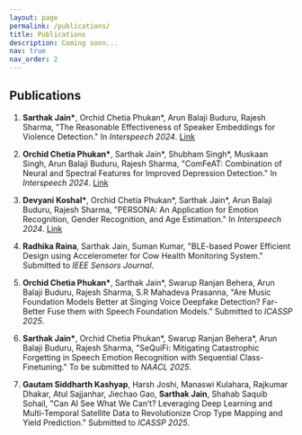 ```yaml
---
layout: page
permalink: /publications/
title: Publications
description: Coming soon...
nav: true
nav_order: 2
---
```


## Publications

1. **Sarthak Jain\***, Orchid Chetia Phukan\*, Arun Balaji Buduru, Rajesh Sharma, "The Reasonable Effectiveness of Speaker Embeddings for Violence Detection." In *Interspeech 2024*. [Link](https://www.isca-archive.org/interspeech2024/jain24b_interspeech.html)
   
2. **Orchid Chetia Phukan\***, Sarthak Jain\*, Shubham Singh\*, Muskaan Singh, Arun Balaji Buduru, Rajesh Sharma, "ComFeAT: Combination of Neural and Spectral Features for Improved Depression Detection." In *Interspeech 2024*. [Link](https://www.isca-archive.org/interspeech2024/phukan24c_interspeech.html)
   
3. **Devyani Koshal\***, Orchid Chetia Phukan\*, Sarthak Jain\*, Arun Balaji Buduru, Rajesh Sharma, "PERSONA: An Application for Emotion Recognition, Gender Recognition, and Age Estimation." In *Interspeech 2024*. [Link](https://www.isca-archive.org/interspeech2024/koshal24_interspeech.html)
   
4. **Radhika Raina**, Sarthak Jain, Suman Kumar, "BLE-based Power Efficient Design using Accelerometer for Cow Health Monitoring System." Submitted to *IEEE Sensors Journal*.

5. **Orchid Chetia Phukan\***, Sarthak Jain\*, Swarup Ranjan Behera, Arun Balaji Buduru, Rajesh Sharma, S.R Mahadeva Prasanna, "Are Music Foundation Models Better at Singing Voice Deepfake Detection? Far-Better Fuse them with Speech Foundation Models." Submitted to *ICASSP 2025*.

6. **Sarthak Jain\***, Orchid Chetia Phukan\*, Swarup Ranjan Behera\*, Arun Balaji Buduru, Rajesh Sharma, "SeQuiFi: Mitigating Catastrophic Forgetting in Speech Emotion Recognition with Sequential Class-Finetuning." To be submitted to *NAACL 2025*.

7. **Gautam Siddharth Kashyap**, Harsh Joshi, Manaswi Kulahara, Rajkumar Dhakar, Atul Sajjanhar, Jiechao Gao, **Sarthak Jain**, Shahab Saquib Sohail, "Can AI See What We Can’t? Leveraging Deep Learning and Multi-Temporal Satellite Data to Revolutionize Crop Type Mapping and Yield Prediction." Submitted to *ICASSP 2025*.
